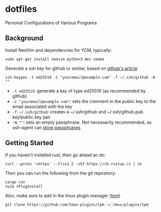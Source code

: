 # dotfiles
Personal Configurations of Various Programs

## Background
Install NeoVim and dependencies for YCM, typically:
```shell
sudo apt-get install neovim python3-dev cmake
```

Generate a ssh key for github or similar, based on [github's article](https://docs.github.com/en/free-pro-team@latest/github/authenticating-to-github/generating-a-new-ssh-key-and-adding-it-to-the-ssh-agent)
```shell
ssh-keygen -t ed25519 -C "youremail@example.com" -f ~/.ssh/github -N ""
```
* `-t ed25519`: generate a key of type ed25519 (as recommended by github)
* `-C "youremail@example.com"`: sets the comment in the public key to the email associated with the key
* `-f ~/.ssh/github`: creates a ~/.ssh/github and ~/.ssh/github.pub key/public key pair
* `-N ""`: sets an empty passphrase.  Not necessarily recommended, as ssh-agent can [store passphrases](https://docs.github.com/en/free-pro-team@latest/github/authenticating-to-github/working-with-ssh-key-passphrases)

## Getting Started
If you haven't installed rust, then go ahead an do:

```
curl --proto '=https' --tlsv1.2 -sSf https://sh.rustup.rs | sh

```

Then you can run the following from the git repository:
```
cargo run
nvim +PlugInstall

```


Also, make sure to add in the tmux plugin manager
([tpm](https://github.com/tmux-plugins/tpm))
```
git clone https://github.com/tmux-plugins/tpm ~/.tmux/plugins/tpm
```
